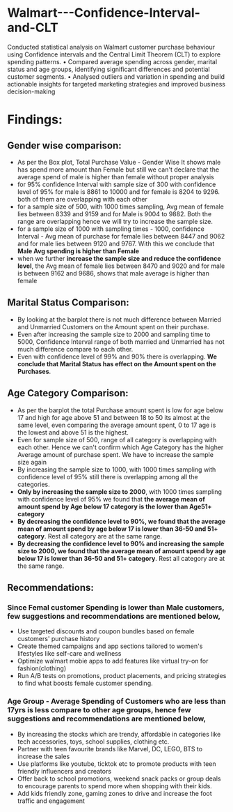 # Walmart---Confidence-Interval-and-CLT
 Conducted statistical analysis on Walmart customer purchase behaviour using Confidence intervals and the
 Central Limit Theorem (CLT) to explore spending patterns.
 • Compared average spending across gender, marital status and age groups, identifying significant differences
 and potential customer segments.
 • Analysed outliers and variation in spending and build actionable insights for targeted marketing strategies
 and improved business decision-making

 # Findings:
 ## Gender wise comparison:

* As per the Box plot, Total Purchase Value - Gender Wise It shows male has spend more amount than Female but still we can't declare that the average spend of male is higher than female without proper analysis
* for 95% confidence Interval with sample size of 300 with confidence level of 95% for male is 8861 to 10000 and for female is 8204 to 9296. both of them are overlapping with each other
* for a sample size of 500, with 1000 times sampling, Avg mean of female lies between 8339 and 9159 and for Male is 9004 to 9882. Both the range are overlapping hence we will try to increase the sample size.
* for a sample size of 1000 with sampling times - 1000, confidence Interval - Avg mean of purchase for female lies between 8447 and 9062 and for male lies between 9120 and 9767. With this we conclude that **Male Avg spending is higher than Female**
* when we further **increase the sample size and reduce the confidence level**, the Avg mean of female lies between 8470 and 9020 and for male is between 9162 and 9686, shows that male average is higher than female

## Marital Status Comparison:

* By looking at the barplot there is not much difference between Married and Unmarried Customers on the Amount spent on their purchase.
* Even after increasing the sample size to 2000 and sampling time to 5000, Confidence Interval range of both married and Unmarried has not much difference compare to each other.
* Even with confidence level of 99% and 90% there is overlapping.  **We conclude that Marital Status has effect on the Amount spent on the Purchases**.

## Age Category Comparison:

* As per the barplot the total Purchase amount spent is low for age below 17 and high for age above 51 and between 18 to 50 its almost at the same level, even comparing the average amount spent, 0 to 17 age is the lowest and above 51 is the highest.
* Even for sample size of 500, range of all category is overlapping with each other. Hence we can't confirm which Age Category has the higher Average amount of purchase spent. We have to increase the sample size again
* By increasing the sample size to 1000, with 1000 times sampling with confidence level of 95% still there is overlapping among all the categories.
* **Only by increasing the sample size to 2000**, with 1000 times sampling with confidence level of 95% we found that **the average mean of amount spend by Age below 17 category is the lower than Age51+ category**
* **By decreasing the confidence level to 90%, we found that the average mean of amount spend by age below 17 is lower than 36-50 and 51+ category**. Rest all category are at the same range.
* **By decreasing the confidence level to 90% and increasing the sample size to 2000, we found that the average mean of amount spend by age below 17 is lower than 36-50 and 51+ category**. Rest all category are at the same range.

## Recommendations:
### Since Femal customer Spending is lower than Male customers, few suggestions and recommendations are mentioned below, 
* Use targeted discounts and coupon bundles based on female customers' purchase history
* Create themed campaigns and app sections tailored to women's lifestyles like self-care and wellness
* Optimize walmart mobie apps to add features like virtual try-on for fashion(clothing)
* Run A/B tests on promotions, product placements, and pricing strategies to find what boosts female customer spending.

### Age Group - Average Spending of Customers who are less than 17yrs is less compare to other age groups, hence few suggestions and recommendations are mentioned below,
* By increasing the stocks which are trendy, affordable in categories like tech accessories, toys, school supplies, clothing etc.
* Partner with teen favourite brands like Marvel, DC, LEGO, BTS to increase the sales 
* Use platforms like youtube, ticktok etc to promote products with teen friendly influencers and creators
* Offer back to school promotions, weekend snack packs or group deals to encourage parents to spend more when shopping with their kids. 
* Add kids friendly zone, gaming zones to drive and increase the foot traffic and engagement
